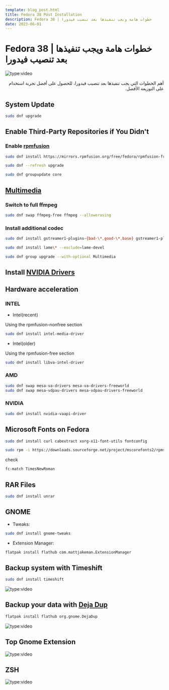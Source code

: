 ```yaml
---
template: blog_post.html
title: Fedora 38 Post Installation
description: Fedora 38 | خطوات هامة ويجب تنفيذها بعد تنصيب فيدورا
date: 2023-06-01
---
```


# Fedora 38 | خطوات هامة ويجب تنفيذها بعد تنصيب فيدورا

![type:video](https://www.youtube.com/embed/2mgFnBfnhLY)

<div dir="rtl">
أهم الخطوات التي يجب تنفيذها بعد تنصيب فيدورا، للحصول على أفضل تجربة استخدام على التوزيعة الأفضل.
</div>

<p hidden>#more</p>

## System Update

```sh
sudo dnf upgrade
```

## Enable Third-Party Repositories if You Didn't

### Enable [rpmfusion](https://rpmfusion.org/Configuration)

``` sh
sudo dnf install https://mirrors.rpmfusion.org/free/fedora/rpmfusion-free-release-$(rpm -E %fedora).noarch.rpm https://mirrors.rpmfusion.org/nonfree/fedora/rpmfusion-nonfree-release-$(rpm -E %fedora).noarch.rpm
```

```sh
sudo dnf --refresh upgrade
```

```sh
sudo dnf groupupdate core
```

## [Multimedia](https://rpmfusion.org/Howto/Multimedia)

### Switch to full ffmpeg

``` sh
sudo dnf swap ffmpeg-free ffmpeg --allowerasing
```

### Install additional codec

``` sh
sudo dnf install gstreamer1-plugins-{bad-\*,good-\*,base} gstreamer1-plugin-openh264 gstreamer1-libav --exclude=gstreamer1-plugins-bad-free-devel
```

``` sh
sudo dnf install lame\* --exclude=lame-devel
```

``` sh
sudo dnf group upgrade --with-optional Multimedia
```

## Install [NVIDIA Drivers](https://rpmfusion.org/Howto/NVIDIA)

## Hardware acceleration

### INTEL

- Intel(recent)

Using the rpmfusion-nonfree section

``` sh
sudo dnf install intel-media-driver
```

- Intel(older)

Using the rpmfusion-free section

``` sh
sudo dnf install libva-intel-driver
```

### AMD

``` sh
sudo dnf swap mesa-va-drivers mesa-va-drivers-freeworld
sudo dnf swap mesa-vdpau-drivers mesa-vdpau-drivers-freeworld
```

### NVIDIA

``` sh
sudo dnf install nvidia-vaapi-driver
```

## Microsoft Fonts on Fedora

``` sh
sudo dnf install curl cabextract xorg-x11-font-utils fontconfig
```

``` sh
sudo rpm -i https://downloads.sourceforge.net/project/mscorefonts2/rpms/msttcore-fonts-installer-2.6-1.noarch.rpm
```

check

``` sh
fc-match TimesNewRoman
```

## RAR Files

``` sh
sudo dnf install unrar
```

## GNOME 

- Tweaks:

``` sh
sudo dnf install gnome-tweaks
```

- Extension Manager:

``` sh
flatpak install flathub com.mattjakeman.ExtensionManager
```

## Backup system with Timeshift

```sh
sudo dnf install timeshift
```

![type:video](https://www.youtube.com/embed/8cz28-r-xPc)

## Backup your data with [Deja Dup](https://flathub.org/apps/details/org.gnome.DejaDup)

```sh
flatpak install flathub org.gnome.DejaDup
```

![type:video](https://www.youtube.com/embed/7eljgBxLWug)

## Top Gnome Extension

![type:video](https://www.youtube.com/embed/6yEJ43LLIJg)


## ZSH

![type:video](https://www.youtube.com/embed/fDuGKsQ3bV4)
